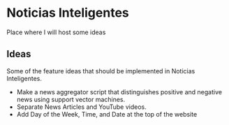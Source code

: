 # Noticias Inteligentes
Place where I will host some ideas

## Ideas
Some of the feature ideas that should be implemented in Noticias Inteligentes.

- Make a news aggregator script that distinguishes positive and negative news using support vector machines.
- Separate News Articles and YouTube videos.
- Add Day of the Week, Time, and Date at the top of the website
